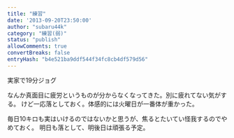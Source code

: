 ```yaml
---
title: "練習"
date: '2013-09-20T23:50:00'
author: "subaru44k"
category: "練習(弱)"
status: "publish"
allowComments: true
convertBreaks: false
entryHash: "b4e521ba9ddf544f34fc8cb4df579d56"
---
```

実家で19分ジョグ

なんか真面目に疲労というものが分からなくなってきた。別に疲れてない気がする。
けど一応落としておく。体感的には火曜日が一番体が重かった。

毎日10キロも実はいけるのではないかと思うが、焦るとたいてい怪我するのでやめておく。
明日も落として、明後日は頑張る予定。
